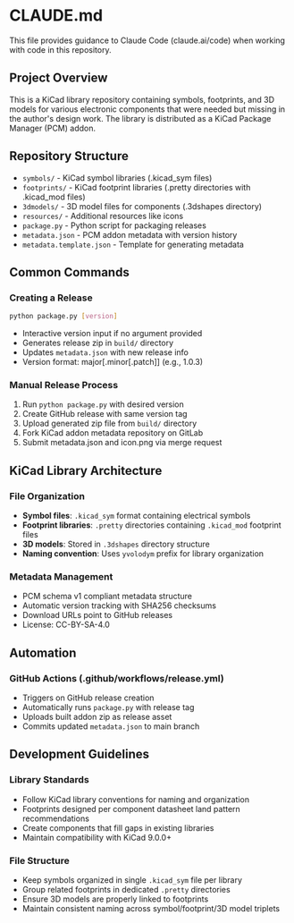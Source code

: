 # CLAUDE.md

This file provides guidance to Claude Code (claude.ai/code) when working with code in this repository.

## Project Overview

This is a KiCad library repository containing symbols, footprints, and 3D models for various electronic components that were needed but missing in the author's design work. The library is distributed as a KiCad Package Manager (PCM) addon.

## Repository Structure

- `symbols/` - KiCad symbol libraries (.kicad_sym files)
- `footprints/` - KiCad footprint libraries (.pretty directories with .kicad_mod files)  
- `3dmodels/` - 3D model files for components (.3dshapes directory)
- `resources/` - Additional resources like icons
- `package.py` - Python script for packaging releases
- `metadata.json` - PCM addon metadata with version history
- `metadata.template.json` - Template for generating metadata

## Common Commands

### Creating a Release
```bash
python package.py [version]
```
- Interactive version input if no argument provided
- Generates release zip in `build/` directory
- Updates `metadata.json` with new release info
- Version format: major[.minor[.patch]] (e.g., 1.0.3)

### Manual Release Process
1. Run `python package.py` with desired version
2. Create GitHub release with same version tag  
3. Upload generated zip file from `build/` directory
4. Fork KiCad addon metadata repository on GitLab
5. Submit metadata.json and icon.png via merge request

## KiCad Library Architecture

### File Organization
- **Symbol files**: `.kicad_sym` format containing electrical symbols
- **Footprint libraries**: `.pretty` directories containing `.kicad_mod` footprint files
- **3D models**: Stored in `.3dshapes` directory structure
- **Naming convention**: Uses `yvolodym` prefix for library organization

### Metadata Management
- PCM schema v1 compliant metadata structure
- Automatic version tracking with SHA256 checksums
- Download URLs point to GitHub releases
- License: CC-BY-SA-4.0

## Automation

### GitHub Actions (.github/workflows/release.yml)
- Triggers on GitHub release creation
- Automatically runs `package.py` with release tag
- Uploads built addon zip as release asset
- Commits updated `metadata.json` to main branch

## Development Guidelines

### Library Standards
- Follow KiCad library conventions for naming and organization
- Footprints designed per component datasheet land pattern recommendations
- Create components that fill gaps in existing libraries
- Maintain compatibility with KiCad 9.0.0+

### File Structure
- Keep symbols organized in single `.kicad_sym` file per library
- Group related footprints in dedicated `.pretty` directories
- Ensure 3D models are properly linked to footprints
- Maintain consistent naming across symbol/footprint/3D model triplets